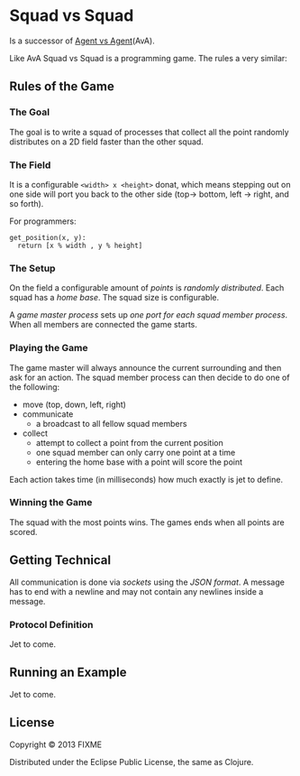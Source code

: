 # Squad vs Squad

Is a successor of [Agent vs Agent](https://github.com/Velrok/Agent-vs-Agent)(AvA).

Like AvA Squad vs Squad is a programming game. The rules a very similar:

## Rules of the Game

### The Goal

The goal is to write a squad of processes that collect all the point randomly distributes on a 2D field faster than the other squad.


### The Field

It is a configurable `<width> x <height>` donat, which means stepping out on one side will port you back to the other side (top-> bottom, left -> right, and so forth).

For programmers:

```
get_position(x, y):
  return [x % width , y % height]
```

### The Setup

On the field a configurable amount of *points* is *randomly distributed*.
Each squad has a *home base*. The squad size is configurable.

A *game master process* sets up *one port for each squad member process*. When all members are connected the game starts.


### Playing the Game

The game master will always announce the current surrounding and then ask for an action. The squad member process can then decide to do one of the following:

- move (top, down, left, right)
- communicate
	- a broadcast to all fellow squad members
- collect
	- attempt to collect a point from the current position
	- one squad member can only carry one point at a time
	- entering the home base with a point will score the point
	
Each action takes time (in milliseconds) how much exactly is jet to define.


### Winning the Game

The squad with the most points wins.
The games ends when all points are scored.


## Getting Technical

All communication is done via *sockets* using the *JSON format*.
A message has to end with a newline and may not contain any newlines inside a message.

### Protocol Definition

Jet to come.


## Running an Example

Jet to come.



## License

Copyright © 2013 FIXME

Distributed under the Eclipse Public License, the same as Clojure.
